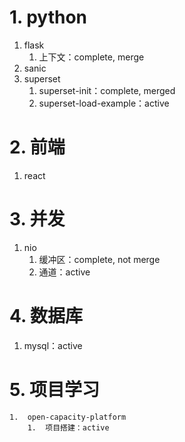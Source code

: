 # 1. python
1.  flask
    1.  上下文：complete, merge
2.  sanic
3.  superset
    1.  superset-init：complete, merged
    2.  superset-load-example：active
# 2. 前端
1.  react
# 3. 并发
1.  nio
    1.  缓冲区：complete, not merge
    2.  通道：active
# 4. 数据库
1.  mysql：active
# 5. 项目学习
    1.  open-capacity-platform
        1.  项目搭建：active
